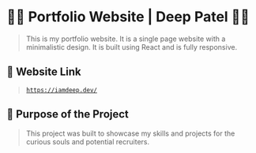 # 👨‍💻 Portfolio Website | Deep Patel 👨‍💻

> This is my portfolio website. It is a single page website with a minimalistic design. It is built using React and is fully responsive.

## 🔗 Website Link

> [`https://iamdeep.dev/`](https://iamdeep.dev/)

## 🎯 Purpose of the Project

> This project was built to showcase my skills and projects for the curious souls and potential recruiters.
